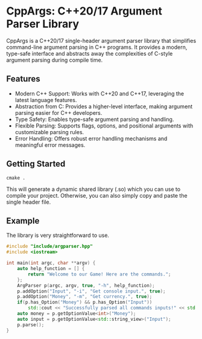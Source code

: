 # CppArgs: C++20/17 Argument Parser Library

CppArgs is a C++20/17 single-header argument parser library that simplifies command-line argument parsing in C++ programs. It provides a modern, type-safe interface and abstracts away the complexities of C-style argument parsing during compile time.

## Features

-  Modern C++ Support: Works with C++20 and C++17, leveraging the latest language features.
- Abstraction from C: Provides a higher-level interface, making argument parsing easier for C++ developers.
- Type Safety: Enables type-safe argument parsing and handling.
- Flexible Parsing: Supports flags, options, and positional arguments with customizable parsing rules.
- Error Handling: Offers robust error handling mechanisms and meaningful error messages.

## Getting Started

```
cmake .
```
This will generate a dynamic shared library (.so) which you can use to compile your project. Otherwise, you can also simply copy and paste the single header file.


## Example
The library is very straightforward to use.
```c++
#include "include/argparser.hpp"
#include <iostream>

int main(int argc, char **argv) {
	auto help_function = [] {
		return "Welcome to our Game! Here are the commands.";
	};
	ArgParser p(argc, argv, true, "-h", help_function);
	p.addOption("Input", "-i", "Get console input.", true);
	p.addOption("Money", "-m", "Get currency.", true);
	if(p.has_Option("Money") && p.has_Option("Input"))
		std::cout << "Successfully parsed all commands inputs!" << std::endl;
	auto money = p.getOptionValue<int>("Money");
	auto input = p.getOptionValue<std::string_view>("Input");
	p.parse();
}
```



